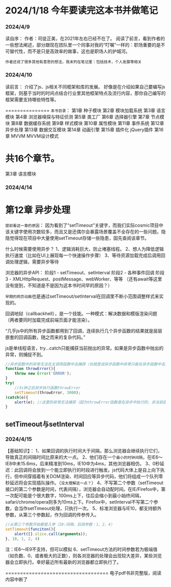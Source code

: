 # 2024/1/18 今年要读完这本书并做笔记

### 2024/4/9
读自序：
作者：司徒正美，在2021年左右已经不在了。
阅读了前言，看到作者的一些想法阐述，部分跟现在团队里一个同事对我的“叮嘱”一样的：职场重要的是不可替代性，而不是只是高效率的做事，这也是职场人的护城河。

`作者还说了很多其他有意思的想法，我未列在笔记里：包括技术，个人发展等相关`

### 2024/4/10
读前言：
介绍了js、js相关不同框架和库的发展。
好像是在介绍如果自己要编写js框架，则基于当时的时间点结合行业里其他框架特点及流行内容，那你自己编写的框架需要支持哪些特性等。

===============
`本书目录`：
第1章 种子模块
第2章 模块加载系统
第3章 语言模块
第4章 浏览器嗅探与特征侦测
第5章 类工厂
第6章 选择器引擎
第7章 节点模块
第8章 数据缓存系统
第9章 样式模块
第10章 属性模块
第11章 事件系统
第12章 异步处理
第13章 数据交互模块
第14章 动画引擎
第15章 插件化
    jQuery插件
第16章 MVVM
    MVVM设计模式

共16个章节。
================
第3章 语言模块
### 2024/4/14


# 第12章 异步处理
`提前看这一章的原因`： 因为看到了“setTimeout”关键字，而我们实际cosmic项目中该关键字使用次数较多，而且又是还偶尔会暴露场景覆盖不全存在的一些问题。隐隐觉得现在项目中大量使用setTimeout存储一些隐患，固先查阅该章节。

什么时候需要使用异步？
1、逻辑消耗巨大，防止堵塞线程。
2、想人为降低逻辑执行速度（比如在UI上展现每一个快速操作步骤）
3、等待资源加载完成后调用回调处理逻辑，需要异步等待

浏览器的异步API：
阶段1 - setTimeout、setInterval
阶段2 - 各种事件回调
阶段3 - XMLHttpRequest、postMessage、webWorker、等等
（还有await等这里没有提到，不知道是不是因为这本书时间早的原因？）

`早期的网页动画`也是通过setTimeout/setInterval在回调里不断小范围调整样式来实现的。

回调地狱（callbackhell），是一个技能。一种模式：解决数据和模版渲染问题（两者要同时加载完成前端页面才能渲染）。

“几乎js中的所有异步函数都用到了回调，连续执行几个异步函数的结果就是层层嵌套的回调函数，随之而来的复杂代码。”

js是单线程语言，try...catch只能捕获当前抛出的异常。如果是异步函数中抛出的异常，则捕捉不到。
```javascript
//异步函数中的异常无法在主调用函数中去捕获（也就是说异步函数中异常只能在异步函数中去处理，外面无法处理）
function throwError(){
    throw new Error('ERROR');
}
try(
    //3s钟之后异步执行函数throwError
    setTimeout(throwError, 3000);
)catch(e){
    alert(e); //这里的异常无法捕获（因为throwError函数是在异步中执行的，非当前函数）
}
```
## setTimeout与setInterval
### 2024/4/15
【基础知识】：
1、如果回调的执行时间大于间隔，那么浏览器会继续执行它们，导致真正的间隔时间比原来的大一点。
2、他们存在一个`最小的时钟间隔`，在IE6～IE8中未15.6ms，后来精准到10ms，IE10中为4ms，其他浏览器相仿。
3、0秒延迟：此回调将会放到一个能立即执行的时段进行触发。js代码大体上是自上向下执行，但中间穿插着有关DOM渲染、时间回应等异步代码，他们将组成一个队列零秒延迟将会实现插队操作。（`没太理解这一点？`）
4、不写第二个参数（setTimeout接口的第二个参数是时间，代表间隔），浏览器会自动配时间。在IE/Firefox中，第一次配可能是个很大数字，100ms上下，往后会缩小到最小始终间隔，safari/chrome/opera则多为10ms上下。Firefox中，setInterval不写第二个参数，会当作setTimeout处理，只执行一次。
5、标准浏览器与IE10，都支持额外参数，从第三个参数起，作为回调的传参传入。
```javascript
//从第三个参数开始都是入参（10:间隔，后续参数：1、2、4）
setTimeout(funciton(){
    alert([].slice.call(arguments));
}, 10, 1, 2, 4)
```
注：IE6～IE9不支持，但可以模拟
6、setTimeout方法的时间参数若为极端值（如负数、0、或者极大的正数），则各浏览器的处理会出现较大差异，某些浏览器会立即执行。幸好最近所有最新的浏览器都立即执行了。

===================================
电子pdf书非完整版，阅读内容中断了